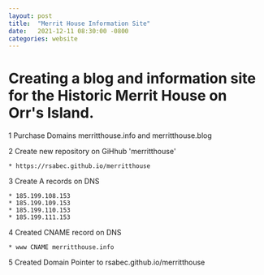 ```yaml
---
layout: post
title:  "Merrit House Information Site"
date:   2021-12-11 08:30:00 -0800
categories: website 
---
```


# Creating a blog and information site for the Historic Merrit House on Orr's Island.

1 Purchase Domains merritthouse.info and merritthouse.blog

2 Create new repository on GiHhub 'merritthouse'

	* https://rsabec.github.io/merritthouse

3 Create A records on DNS

	* 185.199.108.153
	* 185.199.109.153
	* 185.199.110.153
	* 185.199.111.153

4 Created CNAME record on DNS

	* www CNAME merritthouse.info

5 Created Domain Pointer to rsabec.github.io/merritthouse



[github-pages]: https://pages.github.com/
[jekyll-gh]:   https://github.com/jekyll/jekyll
